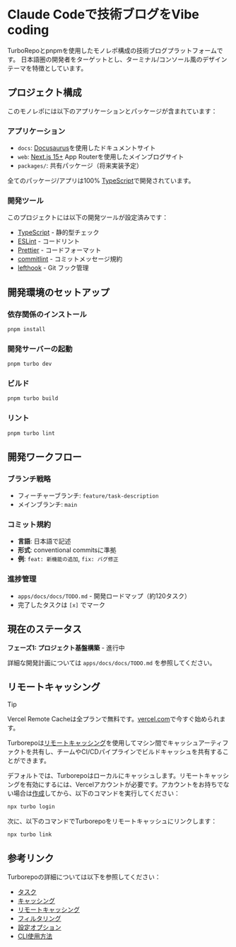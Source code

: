 # Claude Codeで技術ブログをVibe coding

TurboRepoとpnpmを使用したモノレポ構成の技術ブログプラットフォームです。
日本語圏の開発者をターゲットとし、ターミナル/コンソール風のデザインテーマを特徴としています。

## プロジェクト構成

このモノレポには以下のアプリケーションとパッケージが含まれています：

### アプリケーション

- `docs`: [Docusaurus](https://docusaurus.io/)を使用したドキュメントサイト
- `web`: [Next.js 15+](https://nextjs.org/) App Routerを使用したメインブログサイト
- `packages/`: 共有パッケージ（将来実装予定）

全てのパッケージ/アプリは100% [TypeScript](https://www.typescriptlang.org/)で開発されています。

### 開発ツール

このプロジェクトには以下の開発ツールが設定済みです：

- [TypeScript](https://www.typescriptlang.org/) - 静的型チェック
- [ESLint](https://eslint.org/) - コードリント
- [Prettier](https://prettier.io) - コードフォーマット
- [commitlint](https://commitlint.js.org/) - コミットメッセージ規約
- [lefthook](https://github.com/evilmartians/lefthook) - Git フック管理

## 開発環境のセットアップ

### 依存関係のインストール

```bash
pnpm install
```

### 開発サーバーの起動

```bash
pnpm turbo dev
```

### ビルド

```bash
pnpm turbo build
```

### リント

```bash
pnpm turbo lint
```

## 開発ワークフロー

### ブランチ戦略

- フィーチャーブランチ: `feature/task-description`
- メインブランチ: `main`

### コミット規約

- **言語**: 日本語で記述
- **形式**: conventional commitsに準拠
- **例**: `feat: 新機能の追加`, `fix: バグ修正`

### 進捗管理

- `apps/docs/docs/TODO.md` - 開発ロードマップ（約120タスク）
- 完了したタスクは `[x]` でマーク

## 現在のステータス

**フェーズ1: プロジェクト基盤構築** - 進行中

詳細な開発計画については `apps/docs/docs/TODO.md` を参照してください。

## リモートキャッシング

> [!TIP]
> Vercel Remote Cacheは全プランで無料です。[vercel.com](https://vercel.com/signup?/signup?utm_source=remote-cache-sdk&utm_campaign=free_remote_cache)で今すぐ始められます。

Turborepoは[リモートキャッシング](https://turborepo.com/docs/core-concepts/remote-caching)を使用してマシン間でキャッシュアーティファクトを共有し、チームやCI/CDパイプラインでビルドキャッシュを共有することができます。

デフォルトでは、Turborepoはローカルにキャッシュします。リモートキャッシングを有効にするには、Vercelアカウントが必要です。アカウントをお持ちでない場合は[作成](https://vercel.com/signup?utm_source=turborepo-examples)してから、以下のコマンドを実行してください：

```bash
npx turbo login
```

次に、以下のコマンドでTurborepoをリモートキャッシュにリンクします：

```bash
npx turbo link
```

## 参考リンク

Turborepoの詳細については以下を参照してください：

- [タスク](https://turborepo.com/docs/crafting-your-repository/running-tasks)
- [キャッシング](https://turborepo.com/docs/crafting-your-repository/caching)
- [リモートキャッシング](https://turborepo.com/docs/core-concepts/remote-caching)
- [フィルタリング](https://turborepo.com/docs/crafting-your-repository/running-tasks#using-filters)
- [設定オプション](https://turborepo.com/docs/reference/configuration)
- [CLI使用方法](https://turborepo.com/docs/reference/command-line-reference)
